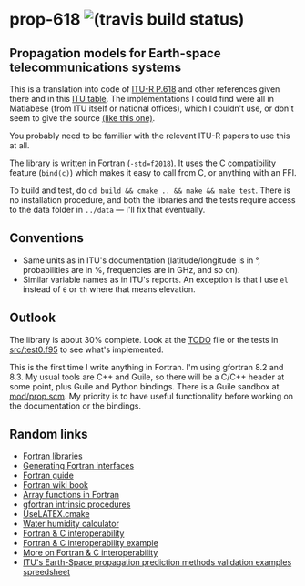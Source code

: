 
# prop-618 ![(travis build status)](https://travis-ci.org/lloda/prop-618.svg?branch=master) #

## Propagation models for Earth-space telecommunications systems

This is a translation into code of [ITU-R P.618](https://www.itu.int/dms_pubrec/itu-r/rec/p/R-REC-P.618-13-201712-I!!PDF-E.pdf) and other references given there and in this [ITU table](https://www.itu.int/en/ITU-R/study-groups/rsg3/Pages/iono-tropo-spheric.aspx). The implementations I could find were all in Matlabese (from ITU itself or national offices), which I couldn't use, or don't seem to give the source [(like this one)](https://logiciels.cnes.fr/fr/content/propa).

You probably need to be familiar with the relevant ITU-R papers to use this at all.

The library is written in Fortran (`-std=f2018`). It uses the C compatibility feature (`bind(c)`) which makes it easy to call from C, or anything with an FFI.

To build and test, do `cd build && cmake .. && make && make test`. There is no installation procedure, and both the libraries and the tests require access to the data folder in `../data` — I'll fix that eventually.

## Conventions

* Same units as in ITU's documentation (latitude/longitude is in °, probabilities are in %, frequencies are in GHz, and so on).
* Similar variable names as in ITU's reports. An exception is that I use `el` instead of `θ` or `th` where that means elevation.

## Outlook

The library is about 30% complete. Look at the [TODO](TODO) file or the tests in [src/test0.f95](src/test0.f95) to see what's implemented.

This is the first time I write anything in Fortran. I'm using gfortran 8.2 and 8.3. My usual tools are C++ and Guile, so there will be a C/C++ header at some point, plus Guile and Python bindings. There is a Guile sandbox at [mod/prop.scm](mod/prop.scm). My priority is to have useful functionality before working on the documentation or the bindings.

## Random links

* [Fortran libraries](https://github.com/rabbiabram/awesome-fortran)
* [Generating Fortran interfaces](http://fortranwiki.org/fortran/show/Generating+C+Interfaces)
* [Fortran guide](http://www.egr.unlv.edu/~ed/fortranv3.pdf)
* [Fortran wiki book](https://en.wikibooks.org/wiki/Category:Book:Fortran)
* [Array functions in Fortran](https://www.phy.ornl.gov/csep/pl/node18.html)
* [gfortran intrinsic procedures](https://gcc.gnu.org/onlinedocs/gfortran/Intrinsic-Procedures.html#Intrinsic-Procedures)
* [UseLATEX.cmake](https://gitlab.kitware.com/kmorel/UseLATEX/blob/master/UseLATEX.pdf)
* [Water humidity calculator](https://www.cactus2000.de/uk/unit/masshum.shtml)
* [Fortran & C interoperability](https://gcc.gnu.org/onlinedocs/gfortran/Interoperability-with-C.html)
* [Fortran & C interoperability example](https://stackoverflow.com/a/30430656)
* [More on Fortran & C interoperability](https://stackoverflow.com/a/14503508)
* [ITU's Earth-Space propagation prediction methods validation examples spreedsheet](https://www.itu.int/en/ITU-R/study-groups/rsg3/ionotropospheric/CG-3M3J-13-ValEx-Rev4_2.xlsx)
